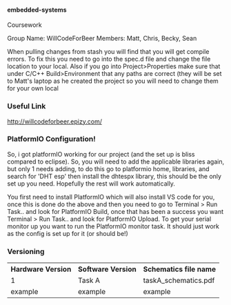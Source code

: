 #### embedded-systems
Coursework

Group Name: WillCodeForBeer
Members: Matt, Chris, Becky, Sean

When pulling changes from stash you will find that you will get compile errors. To fix this you need to go into the spec.d file and change the file location to your local. Also if you go into Project>Properties make sure that under C/C++ Build>Environment that any paths are correct (they will be set to Matt's laptop as he created the project so you will need to change them for your own local

### Useful Link
http://willcodeforbeer.epizy.com/

### PlatformIO Configuration!

So, i got platformIO working for our project (and the set up is bliss compared to eclipse). So, you will need to add the applicable libraries again, but only 1 needs adding, to do this go to platformio home, libraries, and search for 'DHT esp' then install the dhtespx library, this should be the only set up you need. Hopefully the rest will work automatically. 

You first need to install PlatformIO which will also install VS code for you, once this is done do the above and then you need to go to Terminal > Run Task.. and look for PlatformIO Build, once that has been a success you want Terminal > Run Task.. and look for PlatformIO Upload. To get your serial monitor up you want to run the PlatformIO monitor task. It should just work as the config is set up for it (or should be!)

### Versioning

<table>
  <tr>
    <th>Hardware Version</th>
    <th>Software Version</th>
    <th>Schematics file name</th>
  </tr>
  <tr>
    <td>1</td>
    <td>Task A</td>
    <td>taskA_schematics.pdf</td>
  </tr>
  <tr>
    <td>example</td>
    <td>example</td>
    <td>example</td>
  </tr>
</table>
